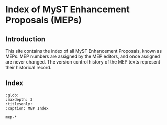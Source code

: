 # Index of MyST Enhancement Proposals (MEPs)

## Introduction

This site contains the index of all MyST Enhancement Proposals, known as MEPs.
MEP numbers are assigned by the MEP editors, and once assigned are never changed.
The version control history of the MEP texts represent their historical record.

## Index

```{toctree}
:glob:
:maxdepth: 3
:titlesonly:
:caption: MEP Index

mep-*
```
